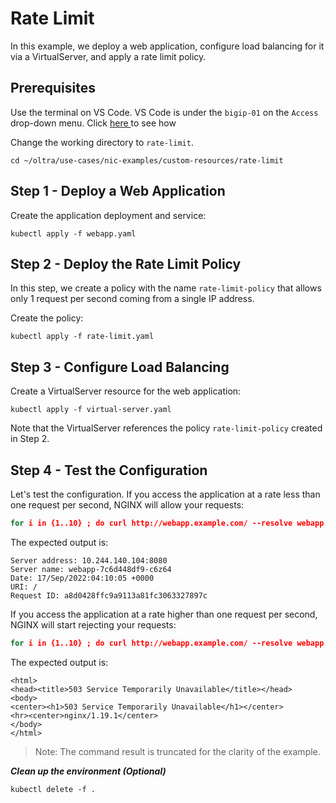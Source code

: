 # Rate Limit

In this example, we deploy a web application, configure load balancing for it via a VirtualServer, and apply a rate limit policy.

## Prerequisites

Use the terminal on VS Code. VS Code is under the `bigip-01` on the `Access` drop-down menu. Click <a href="https://raw.githubusercontent.com/F5EMEA/oltra/main/vscode.png"> here </a> to see how 

Change the working directory to `rate-limit`.
```
cd ~/oltra/use-cases/nic-examples/custom-resources/rate-limit
```

## Step 1 - Deploy a Web Application

Create the application deployment and service:
```
kubectl apply -f webapp.yaml
```

## Step 2 - Deploy the Rate Limit Policy

In this step, we create a policy with the name `rate-limit-policy` that allows only 1 request per second coming from a single IP address.

Create the policy:
```
kubectl apply -f rate-limit.yaml
```

## Step 3 - Configure Load Balancing

Create a VirtualServer resource for the web application:
```
kubectl apply -f virtual-server.yaml
```

Note that the VirtualServer references the policy `rate-limit-policy` created in Step 2.

## Step 4 - Test the Configuration

Let's test the configuration. If you access the application at a rate less than one request per second, NGINX will allow your requests:
```cmd
for i in {1..10} ; do curl http://webapp.example.com/ --resolve webapp.example.com:80:10.1.10.10; sleep 1; done
```

The expected output is:
```
Server address: 10.244.140.104:8080
Server name: webapp-7c6d448df9-c6z64
Date: 17/Sep/2022:04:10:05 +0000
URI: /
Request ID: a8d0428ffc9a9113a81fc3063327897c
```

If you access the application at a rate higher than one request per second, NGINX will start rejecting your requests:
```cmd
for i in {1..10} ; do curl http://webapp.example.com/ --resolve webapp.example.com:80:10.1.10.10; done
```

The expected output is:
```
<html>
<head><title>503 Service Temporarily Unavailable</title></head>
<body>
<center><h1>503 Service Temporarily Unavailable</h1></center>
<hr><center>nginx/1.19.1</center>
</body>
</html>
```

> Note: The command result is truncated for the clarity of the example.


***Clean up the environment (Optional)***
```
kubectl delete -f .
```    